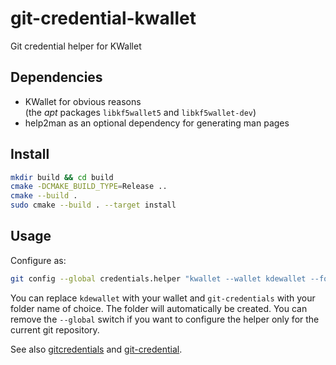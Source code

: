 # git-credential-kwallet

Git credential helper for KWallet

## Dependencies
* KWallet for obvious reasons <br>(the *apt* packages `libkf5wallet5` and `libkf5wallet-dev`)
* help2man as an optional dependency for generating man pages

## Install
```bash
mkdir build && cd build
cmake -DCMAKE_BUILD_TYPE=Release ..
cmake --build .
sudo cmake --build . --target install
```

## Usage
Configure as:
```bash
git config --global credentials.helper "kwallet --wallet kdewallet --folder git-credentials"
```
You can replace `kdewallet` with your wallet and `git-credentials` with your folder name of choice.
The folder will automatically be created. You can remove the `--global` switch if you want to configure the helper only for the current git repository.

See also [gitcredentials](https://git-scm.com/docs/gitcredentials) and [git-credential](https://git-scm.com/docs/git-credential).
